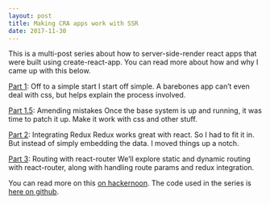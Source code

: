 ```yaml
---
layout: post
title: Making CRA apps work with SSR
date: 2017-11-30
---
```


This is a multi-post series about how to server-side-render react apps that were built using create-react-app. You can read more about how and why I came up with this below.

[Part 1]\: Off to a simple start
I start off simple. A barebones app can’t even deal with css, but helps explain the process involved.

[Part 1.5]\: Amending mistakes
Once the base system is up and running, it was time to patch it up. Make it work with css and other stuff.

[Part 2]\: Integrating Redux
Redux works great with react. So I had to fit it in. But instead of simply embedding the data. I moved things up a notch.

[Part 3]\: Routing with react-router
We’ll explore static and dynamic routing with react-router, along with handling route params and redux integration.

[part 1]: https://medium.com/@zhirzh/making-cra-apps-work-with-ssr-part-1-8f5f813d510b
[part 1.5]: https://medium.com/@zhirzh/making-cra-apps-work-with-ssr-part-1-5-7b5a04e5415c
[part 2]: https://medium.com/@zhirzh/making-cra-apps-work-with-ssr-part-2-fb871868216e
[part 3]: https://medium.com/@zhirzh/making-cra-apps-work-with-ssr-part-3-199d70b4cbe5

You can read more on this
[on hackernoon](https://hackernoon.com/making-cra-apps-work-with-ssr-b45f7c23d8db).
The code used in the series is
[here on github](https://github.com/zhirzh/cra_with_ssr).
